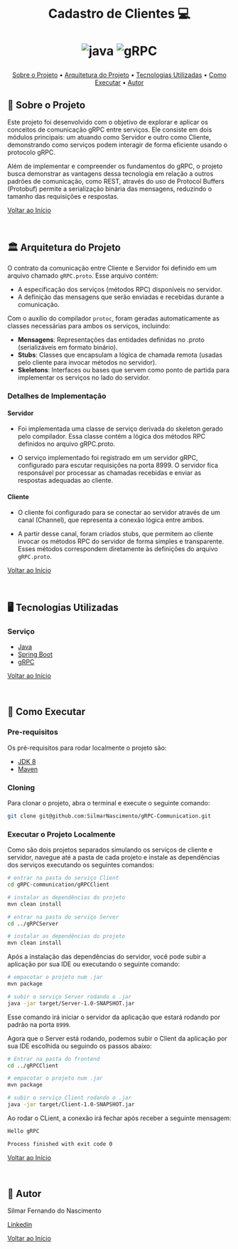 [JAVA__BADGE]: https://img.shields.io/badge/java-%23ED8B00.svg?style=for-the-badge&logo=openjdk&logoColor=white
[gRPC__BADGE]: https://img.shields.io/badge/gRPC-%2300B3E6.svg?style=for-the-badge&logo=grpc&logoColor=white

<h1 align="center" style="font-weight: bold;" id="top">Cadastro de Clientes 💻</h1>

<h1 align="center">

  <span>![java][JAVA__BADGE]</span>
  <span>![gRPC][gRPC__BADGE]</span>
</h1>

<p align="center">
  <a href="#about">Sobre o Projeto</a> •
  <a href="#project-architecture">Arquitetura do Projeto</a> •
  <a href="#tech">Tecnologias Utilizadas</a> •
  <a href="#started">Como Executar</a> •
  <a href="#author">Autor</a>
</p>

<h2 id="about">📌 Sobre o Projeto</h2>

Este projeto foi desenvolvido com o objetivo de explorar e aplicar os conceitos de comunicação gRPC entre serviços. Ele consiste em dois módulos principais: um atuando como Servidor e outro como Cliente, demonstrando como serviços podem interagir de forma eficiente usando o protocolo gRPC.

Além de implementar e compreender os fundamentos do gRPC, o projeto busca demonstrar as vantagens dessa tecnologia em relação a outros padrões de comunicação, como REST, através do uso de Protocol Buffers (Protobuf) permite a serialização binária das mensagens, reduzindo o tamanho das requisições e respostas.

[Voltar ao Início](#top)

<br>

<h2 id="project-architecture">🏛️ Arquitetura do Projeto</h2>

O contrato da comunicação entre Cliente e Servidor foi definido em um arquivo chamado `gRPC.proto`. Esse arquivo contém:

- A especificação dos serviços (métodos RPC) disponíveis no servidor.
- A definição das mensagens que serão enviadas e recebidas durante a comunicação.

Com o auxílio do compilador `protoc`, foram geradas automaticamente as classes necessárias para ambos os serviços, incluindo:

- **Mensagens**: Representações das entidades definidas no .proto (serializáveis em formato binário).
- **Stubs**: Classes que encapsulam a lógica de chamada remota (usadas pelo cliente para invocar métodos no servidor).
- **Skeletons**: Interfaces ou bases que servem como ponto de partida para implementar os serviços no lado do servidor.

### Detalhes de Implementação

#### Servidor

- Foi implementada uma classe de serviço derivada do skeleton gerado pelo compilador. Essa classe contém a lógica dos métodos RPC definidos no arquivo gRPC.proto.

- O serviço implementado foi registrado em um servidor gRPC, configurado para escutar requisições na porta 8999. O servidor fica responsável por processar as chamadas recebidas e enviar as respostas adequadas ao cliente.

#### Cliente

- O cliente foi configurado para se conectar ao servidor através de um canal (Channel), que representa a conexão lógica entre ambos.

- A partir desse canal, foram criados stubs, que permitem ao cliente invocar os métodos RPC do servidor de forma simples e transparente. Esses métodos correspondem diretamente às definições do arquivo `gRPC.proto`.

[Voltar ao Início](#top)

<br>

<h2 id="tech">🖥️ Tecnologias Utilizadas</h2>

### Serviço

- [Java](https://www.oracle.com/java/technologies/java-se-glance.html)
- [Spring Boot](https://github.com/spring-projects/spring-boot)
- [gRPC](https://grpc.io/)

[Voltar ao Início](#top)

<br>

<h2 id="started">🚀 Como Executar</h2>

### Pre-requisitos

Os pré-requisitos para rodar localmente o projeto são:

- [JDK 8](https://www.oracle.com/java/technologies/downloads/?er=221886)
- [Maven](https://maven.apache.org/)

### Cloning

Para clonar o projeto, abra o terminal e execute o seguinte comando:

```bash
git clone git@github.com:SilmarNascimento/gRPC-Communication.git
```

### Executar o Projeto Localmente

Como são dois projetos separados simulando os serviços de cliente e servidor, navegue até a pasta de cada projeto e instale as dependências dos serviços executando os seguintes comandos:

```bash
# entrar na pasta do serviço Client
cd gRPC-communication/gRPCClient

# instalar as dependências do projeto
mvn clean install

# entrar na pasta do serviço Server
cd ../gRPCServer

# instalar as dependências do projeto
mvn clean install
```

Após a instalação das dependências do servidor, você pode subir a aplicação por sua IDE ou executando o seguinte comando:

```bash
# empacotar o projeto num .jar
mvn package

# subir o serviço Server rodando o .jar
java -jar target/Server-1.0-SNAPSHOT.jar
```

Esse comando irá iniciar o servidor da aplicação que estará rodando por padrão na porta `8999`.

Agora que o Server está rodando, podemos subir o Client da aplicação por sua IDE escolhida ou seguindo os passos abaixo:

```bash
# Entrar na pasta do frontend
cd ../gRPCClient

# empacotar o projeto num .jar
mvn package

# subir o serviço Client rodando o .jar
java -jar target/Client-1.0-SNAPSHOT.jar
```

Ao rodar o CLient, a conexão irá fechar após receber a seguinte mensagem:

```bash
Hello gRPC

Process finished with exit code 0
```

[Voltar ao Início](#top)

<br>

<h2 id="author">📝 Autor</h2>

Silmar Fernando do Nascimento

[Linkedin](https://www.linkedin.com/in/silmarnascimento/)

[Voltar ao Início](#top)

<br>
